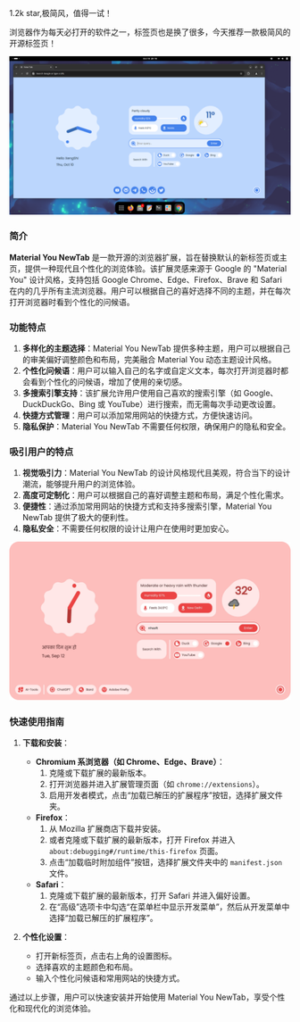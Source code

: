 1.2k star,极简风，值得一试！

浏览器作为每天必打开的软件之一，标签页也是换了很多，今天推荐一款极简风的开源标签页！

![github.com/XengShi/materialYouNewTab](image.png)

### 简介

**Material You NewTab** 是一款开源的浏览器扩展，旨在替换默认的新标签页或主页，提供一种现代且个性化的浏览体验。该扩展灵感来源于 Google 的 "Material You" 设计风格，支持包括 Google Chrome、Edge、Firefox、Brave 和 Safari 在内的几乎所有主流浏览器。用户可以根据自己的喜好选择不同的主题，并在每次打开浏览器时看到个性化的问候语。

### 功能特点

1. **多样化的主题选择**：Material You NewTab 提供多种主题，用户可以根据自己的审美偏好调整颜色和布局，完美融合 Material You 动态主题设计风格。
2. **个性化问候语**：用户可以输入自己的名字或自定义文本，每次打开浏览器时都会看到个性化的问候语，增加了使用的亲切感。
3. **多搜索引擎支持**：该扩展允许用户使用自己喜欢的搜索引擎（如 Google、DuckDuckGo、Bing 或 YouTube）进行搜索，而无需每次手动更改设置。
4. **快捷方式管理**：用户可以添加常用网站的快捷方式，方便快速访问。
5. **隐私保护**：Material You NewTab 不需要任何权限，确保用户的隐私和安全。

### 吸引用户的特点

1. **视觉吸引力**：Material You NewTab 的设计风格现代且美观，符合当下的设计潮流，能够提升用户的浏览体验。
2. **高度可定制化**：用户可以根据自己的喜好调整主题和布局，满足个性化需求。
3. **便捷性**：通过添加常用网站的快捷方式和支持多搜索引擎，Material You NewTab 提供了极大的便利性。
4. **隐私安全**：不需要任何权限的设计让用户在使用时更加安心。

![](image-1.png)

### 快速使用指南

1. **下载和安装**：
   - **Chromium 系浏览器（如 Chrome、Edge、Brave）**：
     1. 克隆或下载扩展的最新版本。
     2. 打开浏览器并进入扩展管理页面（如 `chrome://extensions`）。
     3. 启用开发者模式，点击“加载已解压的扩展程序”按钮，选择扩展文件夹。
   - **Firefox**：
     1. 从 Mozilla 扩展商店下载并安装。
     2. 或者克隆或下载扩展的最新版本，打开 Firefox 并进入 `about:debugging#/runtime/this-firefox` 页面。
     3. 点击“加载临时附加组件”按钮，选择扩展文件夹中的 `manifest.json` 文件。
   - **Safari**：
     1. 克隆或下载扩展的最新版本，打开 Safari 并进入偏好设置。
     2. 在“高级”选项卡中勾选“在菜单栏中显示开发菜单”，然后从开发菜单中选择“加载已解压的扩展程序”。

2. **个性化设置**：
   - 打开新标签页，点击右上角的设置图标。
   - 选择喜欢的主题颜色和布局。
   - 输入个性化问候语和常用网站的快捷方式。

通过以上步骤，用户可以快速安装并开始使用 Material You NewTab，享受个性化和现代化的浏览体验。



